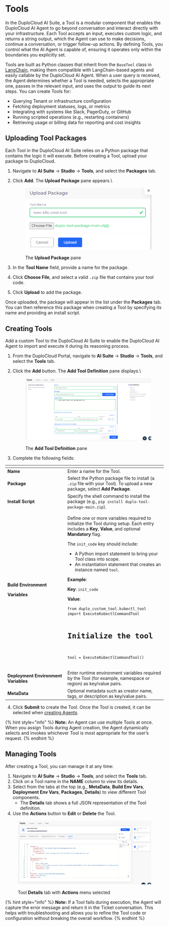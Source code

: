 # Tools

In the DuploCloud AI Suite, a Tool is a modular component that enables the DuploCloud AI Agent to go beyond conversation and interact directly with your infrastructure. Each Tool accepts an input, executes custom logic, and returns a string output, which the Agent can use to make decisions, continue a conversation, or trigger follow-up actions. By defining Tools, you control what the AI Agent is capable of, ensuring it operates only within the boundaries you explicitly set.

Tools are built as Python classes that inherit from the `BaseTool` class in [LangChain](https://www.langchain.com/), making them compatible with LangChain-based agents and easily callable by the DuploCloud AI Agent. When a user query is received, the Agent determines whether a Tool is needed, selects the appropriate one, passes in the relevant input, and uses the output to guide its next steps. You can create Tools for:

* Querying Tenant or infrastructure configuration
* Fetching deployment statuses, logs, or metrics
* Integrating with systems like Slack, PagerDuty, or GitHub
* Running scripted operations (e.g., restarting containers)
* Retrieving usage or billing data for reporting and cost insights

## Uploading Tool Packages

Each Tool in the DuploCloud AI Suite relies on a Python package that contains the logic it will execute. Before creating a Tool, upload your package to DuploCloud.

1. Navigate to **AI Suite** → **Studio** → **Tools**, and select the **Packages** tab.
2.  Click **Add**. The **Upload Package** pane appears.\


    <div align="left"><figure><img src="../../.gitbook/assets/Screenshot (500).png" alt="" width="421"><figcaption><p>The <strong>Upload Package</strong> pane</p></figcaption></figure></div>
3. In the **Tool Name** field, provide a name for the package.
4. Click **Choose File**, and select a valid `.zip` file that contains your tool code.
5. Click **Upload** to add the package.

Once uploaded, the package will appear in the list under the **Packages** tab. You can then reference this package when creating a Tool by specifying its name and providing an install script.

## Creating Tools

Add a custom Tool to the DuploCloud AI Suite to enable the DuploCloud AI Agent to import and execute it during its reasoning process.

1. From the DuploCloud Portal, navigate to **AI Suite** → **Studio** → **Tools**, and select the **Tools** tab.
2.  Click the **Add** button. The **Add Tool Definition** pane displays.\


    <div align="left"><figure><img src="../../.gitbook/assets/Screenshot (501).png" alt=""><figcaption><p>The <strong>Add Tool Definition</strong> pane</p></figcaption></figure></div>
3. Complete the following fields:

<table data-header-hidden><thead><tr><th width="176.6666259765625"></th><th></th></tr></thead><tbody><tr><td><strong>Name</strong></td><td>Enter a name for the Tool.</td></tr><tr><td><strong>Package</strong></td><td>Select the Python package file to install (a <code>.zip</code> file with your Tool). To upload a new package, select <strong>Add Package</strong>. </td></tr><tr><td><strong>Install Script</strong></td><td>Specify the shell command to install the package (e.g., <code>pip install duplo-tool-package-main.zip</code>).</td></tr><tr><td><p><strong>Build Environment</strong> </p><p><strong>Variables</strong></p></td><td><p>Define one or more variables required to initialize the Tool during setup. Each entry includes a <strong>Key</strong>, <strong>Value</strong>, and optional <strong>Mandatory</strong> flag.<br></p><p>The <code>init_code</code> key should include:<br></p><ul><li>A Python import statement to bring your Tool class into scope.</li><li>An instantiation statement that creates an instance named <code>tool</code>.</li></ul><p><strong>Example</strong>:</p><p><strong>Key</strong>: <code>init_code</code></p><p><strong>Value</strong>: </p><pre data-full-width="false"><code>from duplo_custom_tool.kubectl_tool import ExecuteKubectlCommandTool

# Initialize the tool
tool = ExecuteKubectlCommandTool()
</code></pre></td></tr><tr><td><strong>Deployment Environment Variables</strong></td><td>Enter runtime environment variables required by the Tool (for example, namespace or region) as key/value pairs.</td></tr><tr><td><strong>MetaData</strong></td><td>Optional metadata such as creator name, tags, or description as key/value pairs.</td></tr></tbody></table>

4. Click **Submit** to create the Tool. Once the Tool is created, it can be selected when [creating Agents](agents.md#creating-an-agent).&#x20;

{% hint style="info" %}
**Note:** An Agent can use multiple Tools at once. When you assign Tools during Agent creation, the Agent dynamically selects and invokes whichever Tool is most appropriate for the user’s request.
{% endhint %}

## Managing Tools

After creating a Tool, you can manage it at any time:

1. Navigate to **AI Suite** → **Studio** → **Tools**, and select the **Tools** tab.
2. Click on a Tool name in the **NAME** column to view its details.
3. Select from the tabs at the top (e.g., **MetaData**, **Build Env Vars**, **Deployment Env Vars**, **Packages**, **Details**) to view different Tool components.
   * The **Details** tab shows a full JSON representation of the Tool definition.
4. Use the **Actions** button to **Edit** or **Delete** the Tool.

<figure><img src="../../.gitbook/assets/Screenshot (502).png" alt=""><figcaption><p>Tool <strong>Details</strong> tab with <strong>Actions</strong> menu selected</p></figcaption></figure>

{% hint style="info" %}
**Note:** If a Tool fails during execution, the Agent will capture the error message and return it in the Ticket conversation. This helps with troubleshooting and allows you to refine the Tool code or configuration without breaking the overall workflow.
{% endhint %}
